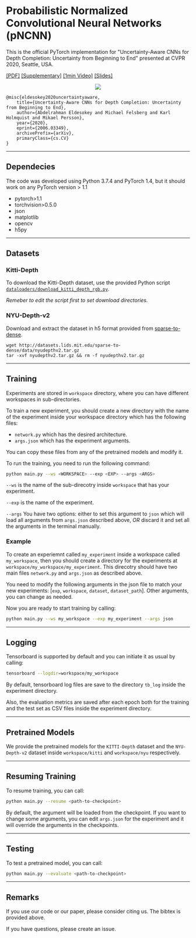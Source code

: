 # Probabilistic Normalized Convolutional Neural Networks (pNCNN)

This is the official PyTorch implementation for "Uncertainty-Aware CNNs for Depth Completion: Uncertainty from Beginning to End" presented at CVPR 2020, Seattle, USA.

[[PDF]]() [[Supplementary]]() [[1min Video]]() [[Slides]]()

<p align="center">
  <img src="imgs/teaser2.gif"/>
</p>

```
@misc{eldesokey2020uncertaintyaware,
    title={Uncertainty-Aware CNNs for Depth Completion: Uncertainty from Beginning to End},
    author={Abdelrahman Eldesokey and Michael Felsberg and Karl Holmquist and Mikael Persson},
    year={2020},
    eprint={2006.03349},
    archivePrefix={arXiv},
    primaryClass={cs.CV}
}
```
---

## Dependecies
The code was developed using Python 3.7.4 and PyTorch 1.4, but it should work on any PyTorch version > 1.1

* pytorch>1.1
* torchvision>0.5.0
* json
* matplotlib
* opencv
* h5py
 
---

## Datasets

### Kitti-Depth
To download the Kitti-Depth dataset, use the provided Python script [`dataloaders/download_kitti_depth_rgb.py`](dataloaders/download_kitti_depth_rgb.py). 

*Remeber to edit the script first to set download directories.*

### NYU-Depth-v2
Download and extract the dataset in h5 format provided from [sparse-to-dense](https://github.com/fangchangma/sparse-to-dense.pytorch#requirements).

```
wget http://datasets.lids.mit.edu/sparse-to-dense/data/nyudepthv2.tar.gz
tar -xvf nyudepthv2.tar.gz && rm -f nyudepthv2.tar.gz
```

---

## Training

Experiments are stored in `workspace` directory, where you can have different workspaces in sub-directories. 

To train a new experiment, you should create a new directory with the name of the experiment inside your workspace directory which has the following files:
* `network.py` which has the desired architecture.
* `args.json` which has the experiment arguments. 

You can copy these files from any of the pretrained models and modify it.

To run the training, you need to run the following command:
```bash
python main.py --ws <WORKSPACE> --exp <EXP> --args <ARGS>
```

`--ws` is the name of the sub-direcotry inside `workspace` that has your experiment.

`--exp` is the name of the experiment.

`--args` You have two options: either to set this argument to `json` which will load all arguments from `args.json` described above, 
*OR* discard it and set all the arguments in the terminal manually.

  
### Example 
To create an experiemnt called `my_experiment` inside a workspace called `my_workspace`, then you should create a directory for the experiments at `workspace/my_workspace/my_experiment`. This direcotry should have two main files `network.py` and `args.json` as described above. 

You need to modify the following arguments in the json file to match your new experiments: [`exp`, `workspace`, `dataset`, `dataset_path`]. Other arguments, you can change as needed.

Now you are ready to start training by calling:
```bash
python main.py --ws my_workspace --exp my_experiment --args json
```

---

## Logging 
Tensorboard is supported by default and you can initiate it as usual by calling:
```bash
tensorboard --logdir=workspace/my_workspace
```
By default, tensorboard log files are save to the directory `tb_log` inside the experiment directory.

Also, the evaluation metrics are saved after each epoch both for the training and the test set as CSV files inside the experiment directory.

---

## Pretrained Models
We provide the pretrained models for the `KITTI-Depth` dataset and the `NYU-Depth-v2` dataset inside `workspace/kitti` and `workspace/nyu` respectively.

---

## Resuming Training
To resume training, you can call:
```bash
python main.py --resume <path-to-checkpoint>
```
By default, the argument will be loaded from the checkpoint. If you want to change some arguments, you can edit `args.json` for the experiment and it will override the arguments in the checkpoints.

---

## Testing
To test a pretrained model, you can call:
```bash
python main.py --evaluate <path-to-checkpoint>
```

---

## Remarks
If you use our code or our paper, please consider citing us. The bibtex is provided above.

If you have questions, please create an issue.


